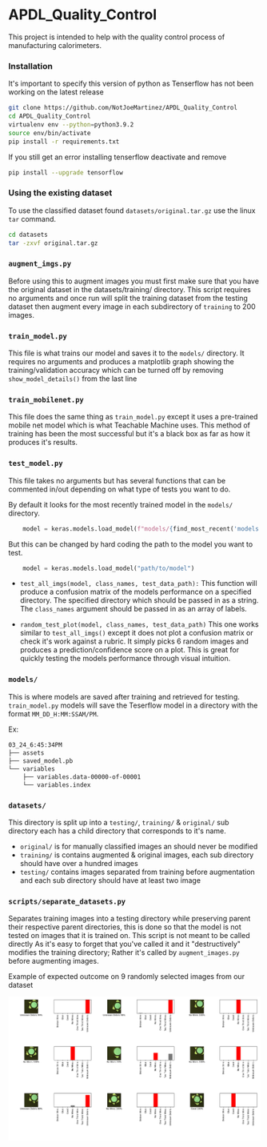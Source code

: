 # APDL_Quality_Control
This project is intended to help with the quality control process of manufacturing calorimeters. 

### Installation 
It's important to specify this version of python as Tenserflow has not been working on the latest release 
```bash
git clone https://github.com/NotJoeMartinez/APDL_Quality_Control
cd APDL_Quality_Control 
virtualenv env --python=python3.9.2
source env/bin/activate 
pip install -r requirements.txt
```

If you still get an error installing tenserflow deactivate and remove
```bash
pip install --upgrade tensorflow
```


### Using the existing dataset
To use the classified dataset found `datasets/original.tar.gz`  use the linux `tar` command.
```bash
cd datasets
tar -zxvf original.tar.gz
```

### `augment_imgs.py`
Before using this to augment images you must first make sure that you have the original dataset in the 
datasets/training/ directory. This script requires no arguments and once run will split the training 
dataset from the testing dataset then augment every image in each subdirectory of `training` to 200
images. 

### `train_model.py`
This file is what trains our model and saves it to the `models/` directory. It requires no
arguments and produces a matplotlib graph showing the training/validation accuracy which can 
be turned off by removing `show_model_details()` from the last line

### `train_mobilenet.py`
This file does the same thing as `train_model.py` except it uses a pre-trained mobile net model
which is what Teachable Machine uses. This method of training has been the most successful but it's 
a black box as far as how it produces it's results. 

### `test_model.py` 
This file takes no arguments but has several functions that can be commented in/out depending on what type of tests you want to do.

By default it looks for the most recently trained model in the `models/` directory.
```python 
    model = keras.models.load_model(f"models/{find_most_recent('models')}")
```
But this can be changed by hard coding the path to the model you want to test.
```python
    model = keras.models.load_model("path/to/model")
```
- `test_all_imgs(model, class_names, test_data_path):`
This function will produce a confusion matrix of the models performance on a specified directory. 
The specified directory which should be passed in as a string. The `class_names` argument 
should be passed in as an array of labels. 

- `random_test_plot(model, class_names, test_data_path)`
This one works similar to `test_all_imgs()`  except it does not plot a confusion matrix or check it's work 
against a rubric. It simply picks 6 random images and produces a prediction/confidence score on a plot. 
This is great for quickly testing the models performance through visual intuition. 


### `models/`
This is where models are saved after training and retrieved for testing.
`train_model.py` models will save the Teserflow model in a directory with the
format `MM_DD_H:MM:SSAM/PM`. 

Ex:
```text
03_24_6:45:34PM
├── assets
├── saved_model.pb
└── variables
    ├── variables.data-00000-of-00001
    └── variables.index
```


### `datasets/` 
This directory is split up into a `testing/`, `training/` & `original/` sub directory
each has a child directory that corresponds to it's name. 
- `original/` is for manually classified images an should never be modified 
- `training/` is contains augmented & original images, each sub directory should have over a hundred images
- `testing/` contains images separated from training before augmentation and each sub directory should have at least two image


### `scripts/separate_datasets.py`
Separates training images into a testing directory while preserving 
parent their respective parent directories, this is done so that the model is not
tested on images that it is trained on. This script is not meant to be called directly
As it's easy to forget that you've called it and it "destructively" modifies the
training directory; Rather it's called by `augment_images.py` before augmenting images. 





Example of expected outcome on 9 randomly selected images from our dataset

![fig_one](README.assets/Figure_1.png)

